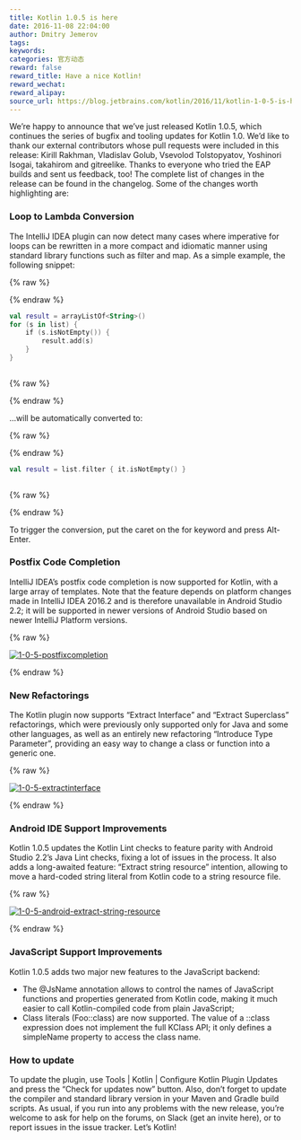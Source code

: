 ```yaml
---
title: Kotlin 1.0.5 is here
date: 2016-11-08 22:04:00
author: Dmitry Jemerov
tags:
keywords:
categories: 官方动态
reward: false
reward_title: Have a nice Kotlin!
reward_wechat:
reward_alipay:
source_url: https://blog.jetbrains.com/kotlin/2016/11/kotlin-1-0-5-is-here/
---
```


We’re happy to announce that we’ve just released Kotlin 1.0.5, which continues the series of bugfix and tooling updates for Kotlin 1.0.
We’d like to thank our external contributors whose pull requests were included in this release: Kirill Rakhman, Vladislav Golub, Vsevolod Tolstopyatov, Yoshinori Isogai, takahirom and gitreelike. Thanks to everyone who tried the EAP builds and sent us feedback, too!
The complete list of changes in the release can be found in the changelog. Some of the changes worth highlighting are:
### Loop to Lambda Conversion

The IntelliJ IDEA plugin can now detect many cases where imperative for loops can be rewritten in a more compact and idiomatic manner using standard library functions such as filter and map. As a simple example, the following snippet:

{% raw %}
<p></p>
{% endraw %}

```kotlin
val result = arrayListOf<String>()
for (s in list) {
    if (s.isNotEmpty()) {
        result.add(s)
    }
}
 
```

{% raw %}
<p></p>
{% endraw %}

…will be automatically converted to:

{% raw %}
<p></p>
{% endraw %}

```kotlin
val result = list.filter { it.isNotEmpty() }
 
```

{% raw %}
<p></p>
{% endraw %}

To trigger the conversion, put the caret on the for keyword and press Alt-Enter.
### Postfix Code Completion

IntelliJ IDEA’s postfix code completion is now supported for Kotlin, with a large array of templates. Note that the feature depends on platform changes made in IntelliJ IDEA 2016.2 and is therefore unavailable in Android Studio 2.2; it will be supported in newer versions of Android Studio based on newer IntelliJ Platform versions.

{% raw %}
<p><a href="https://i2.wp.com/blog.jetbrains.com/kotlin/files/2016/11/1.0.5-postfixCompletion.png?ssl=1" rel="attachment wp-att-4358"><img alt="1-0-5-postfixcompletion" class="alignnone size-full wp-image-4358" data-recalc-dims="1" src="https://i2.wp.com/blog.jetbrains.com/kotlin/files/2016/11/1.0.5-postfixCompletion.png?resize=640%2C465&amp;ssl=1"/></a></p>
{% endraw %}

### New Refactorings

The Kotlin plugin now supports “Extract Interface” and “Extract Superclass” refactorings, which were previously only supported only for Java and some other languages, as well as an entirely new refactoring “Introduce Type Parameter”, providing an easy way to change a class or function into a generic one.

{% raw %}
<p><a href="https://i2.wp.com/blog.jetbrains.com/kotlin/files/2016/11/1.0.5-extractInterface.png?ssl=1" rel="attachment wp-att-4359"><img alt="1-0-5-extractinterface" class="alignnone size-full wp-image-4359" data-recalc-dims="1" src="https://i2.wp.com/blog.jetbrains.com/kotlin/files/2016/11/1.0.5-extractInterface.png?resize=640%2C363&amp;ssl=1"/></a></p>
{% endraw %}

### Android IDE Support Improvements

Kotlin 1.0.5 updates the Kotlin Lint checks to feature parity with Android Studio 2.2’s Java Lint checks, fixing a lot of issues in the process. It also adds a long-awaited feature: “Extract string resource” intention, allowing to move a hard-coded string literal from Kotlin code to a string resource file.

{% raw %}
<p><a href="https://i2.wp.com/blog.jetbrains.com/kotlin/files/2016/11/1.0.5-android-extract-string-resource.png?ssl=1" rel="attachment wp-att-4357"><img alt="1-0-5-android-extract-string-resource" class="alignnone size-full wp-image-4357" data-recalc-dims="1" src="https://i2.wp.com/blog.jetbrains.com/kotlin/files/2016/11/1.0.5-android-extract-string-resource.png?resize=640%2C188&amp;ssl=1"/></a></p>
{% endraw %}

### JavaScript Support Improvements

Kotlin 1.0.5 adds two major new features to the JavaScript backend:

* The @JsName annotation allows to control the names of JavaScript functions and properties generated from Kotlin code, making it much easier to call Kotlin-compiled code from plain JavaScript;
* Class literals (Foo::class) are now supported. The value of a ::class expression does not implement the full KClass API; it only defines a simpleName property to access the class name.

### How to update

To update the plugin, use Tools | Kotlin | Configure Kotlin Plugin Updates and press the “Check for updates now” button. Also, don’t forget to update the compiler and standard library version in your Maven and Gradle build scripts.
As usual, if you run into any problems with the new release, you’re welcome to ask for help on the forums, on Slack (get an invite here), or to report issues in the issue tracker.
Let’s Kotlin!
